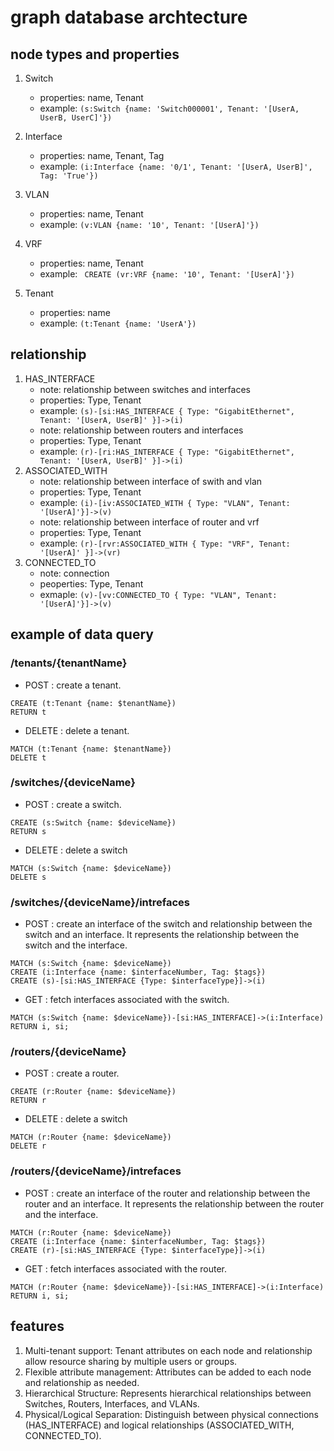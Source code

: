 # graph database archtecture

## node types and properties

1. Switch
    * properties: name, Tenant
    * example: ```(s:Switch {name: 'Switch000001', Tenant: '[UserA, UserB, UserC]'})```
2. Interface
    * properties: name, Tenant, Tag
    * example: ```(i:Interface {name: '0/1', Tenant: '[UserA, UserB]', Tag: 'True'})```
3. VLAN
    * properties: name, Tenant
    * example: ```(v:VLAN {name: '10', Tenant: '[UserA]'})```
4. VRF
    * properties: name, Tenant
    * example: ``` CREATE (vr:VRF {name: '10', Tenant: '[UserA]'})```

1. Tenant
    * properties: name
    * example: ```(t:Tenant {name: 'UserA'})```

## relationship

1. HAS_INTERFACE
    * note: relationship between switches and interfaces
    * properties: Type, Tenant
    * example: ``` (s)-[si:HAS_INTERFACE { Type: "GigabitEthernet", Tenant: '[UserA, UserB]' }]->(i) ```
    * note: relationship between routers and interfaces
    * properties: Type, Tenant
    * example: ``` (r)-[ri:HAS_INTERFACE { Type: "GigabitEthernet", Tenant: '[UserA, UserB]' }]->(i) ```
2. ASSOCIATED_WITH
    * note: relationship between interface of swith and vlan
    * properties: Type, Tenant
    * example: ``` (i)-[iv:ASSOCIATED_WITH { Type: "VLAN", Tenant: '[UserA]'}]->(v) ```
    * note: relationship between interface of router and vrf
    * properties: Type, Tenant
    * example: ``` (r)-[rvr:ASSOCIATED_WITH { Type: "VRF", Tenant: '[UserA]' }]->(vr) ```
3. CONNECTED_TO
    * note: connection
    * peoperties: Type, Tenant
    * exmaple: ``` (v)-[vv:CONNECTED_TO { Type: "VLAN", Tenant: '[UserA]'}]->(v) ```

## example of data query

### /tenants/{tenantName}

* POST : create a tenant.
```
CREATE (t:Tenant {name: $tenantName})
RETURN t
```

* DELETE : delete a tenant.
```
MATCH (t:Tenant {name: $tenantName})
DELETE t
```

### /switches/{deviceName}

* POST : create a switch.
```
CREATE (s:Switch {name: $deviceName})
RETURN s
```

* DELETE : delete a switch
```
MATCH (s:Switch {name: $deviceName})
DELETE s
```

### /switches/{deviceName}/intrefaces

* POST : create an interface of the switch and relationship between the switch and an interface. It represents the relationship between the switch and the interface.  
```
MATCH (s:Switch {name: $deviceName})
CREATE (i:Interface {name: $interfaceNumber, Tag: $tags})
CREATE (s)-[si:HAS_INTERFACE {Type: $interfaceType}]->(i)
```

* GET : fetch interfaces associated with the switch.
```
MATCH (s:Switch {name: $deviceName})-[si:HAS_INTERFACE]->(i:Interface)
RETURN i, si;
```

### /routers/{deviceName}

* POST : create a router.
```
CREATE (r:Router {name: $deviceName})
RETURN r
```

* DELETE : delete a switch
```
MATCH (r:Router {name: $deviceName})
DELETE r
```

### /routers/{deviceName}/intrefaces

* POST : create an interface of the router and relationship between the router and an interface. It represents the relationship between the router and the interface.  
```
MATCH (r:Router {name: $deviceName})
CREATE (i:Interface {name: $interfaceNumber, Tag: $tags})
CREATE (r)-[si:HAS_INTERFACE {Type: $interfaceType}]->(i)
```

* GET : fetch interfaces associated with the router.
```
MATCH (r:Router {name: $deviceName})-[si:HAS_INTERFACE]->(i:Interface)
RETURN i, si;
```

## features

1. Multi-tenant support: Tenant attributes on each node and relationship allow resource sharing by multiple users or groups.
2. Flexible attribute management: Attributes can be added to each node and relationship as needed.
3. Hierarchical Structure: Represents hierarchical relationships between Switches, Routers, Interfaces, and VLANs.
4. Physical/Logical Separation: Distinguish between physical connections (HAS_INTERFACE) and logical relationships  (ASSOCIATED_WITH, CONNECTED_TO).

